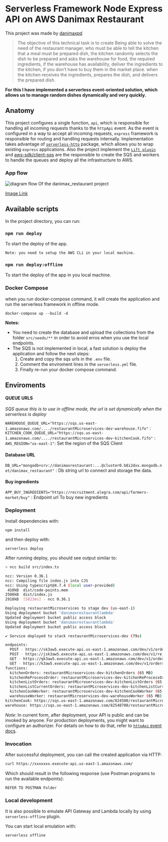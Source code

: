 # Serverless Framework Node Express API on AWS Danimax Restaurant

This project was made by [danimaxpd](https://github.com/Danimaxpd)

> The objective of this technical task is to create Being able to solve the need of the restaurant manager, who must be able to tell the kitchen that a meal must be prepared
> dish, the kitchen randomly selects the dish to be prepared and asks the warehouse for
> food, the required ingredients, if the warehouse has availability, deliver the
> ingredients to the kitchen, if you don't have to buy them in the market place. when the kitchen
> receives the ingredients, prepares the dish, and delivers the prepared dish.

**For this I have implemented a serverless event-oriented solution, which allows us to manage random dishes dynamically and very quickly.**

## Anatomy

This project configures a single function, `api`, which is responsible for handling all incoming requests thanks to the `httpApi` event. As the event is configured in a way to accept all incoming requests, `express` framework is responsible for routing and handling requests internally. Implementation takes advantage of [`serverless-http`](https://github.com/serverless/serverless) package, which allows you to wrap existing `express` applications. Also the project implement the [`Lift plugin`](https://github.com/getlift/lift/blob/master/docs/queue.md) and [aws-sdk/client-sqs](https://docs.aws.amazon.com/AWSJavaScriptSDK/v3/latest/Package/-aws-sdk-client-sqs/) are the responsible to create the SQS and workers to handle the queues and deploy all the infrastructure to AWS.

### App flow

![diagram flow Of the danimax_restaurant project](https://lh3.googleusercontent.com/fife/AKsag4N8uHqb6KdzHgoJE9tXhg9Ne9YlFVALg5as3yti6BRKr6OxB9xo7dY1RGfdk4a5fs3b1WeYpcO0gapYBcYrhHn3uyQ6LfT0t5xWw0vDpPGP0lLZ8QrHZnrHd-UJI7dB6EJlblTISuZoOOnTHoBNShGqDCT2oP774mxoVRFUlA4ipN_5klo0f6MJ3SfhL3ESh5X9lzpX1jp1LmrK-SCn9Gr9g9w7h1a0OyY3hHjNn8G-m_M2sd0Rc6waZlMGvOzY8-v5Qlnt-gMfZkbfzoqIjuV3b1cZZmaMmApKesglOGsXugJS2L8v2aSilAixamo7YNufluimjMVg_8bWT-K-0lbP4KyTI4TDRjzSoJSnBxKgCbc55SDXPsyiGLhjKNCnTO6oTItblcHhy9TTuJQCzA9bUYnVkrr8Trz0RuQNnWVvkyQ4E41V351zLz1JEoeEmqWAJu2Gduh5mQZ9iOoA_UmMnxbVkw60EGZ62M-TYSpemqsA_wyDtPTCAU1RQ2acwKtFxq7fCadQOzvBKX4pT5OjjB0lFGcmMPq4PhUzM4Gm2qs6j7y5T4p_HJCyKbmIzR32TxaJL0lAyiS6E9H_T2t61yGwDmZlfvVmuCDf0chrK3BMuun3PBeb6-ipWY-UJ78AFbe5f1NaiCI6pI_cNjBM5BV5j5iAxNIqIZfAz7zb0YHk9gfpyEM40YkME3r9-NM9zKXwh759jgGhmAdM-9aaL5l2CAaABX4QVyyZKTrYTP62dTFbU-STqiA5zZpltGi5KDMSJcWlm_5hPPPECGnvd0e_gs-xI5Nlm2ly_wlUwDGuwynMgWHKZCQ1FK-t0Ag2eN7xTQvcil75AUeS2Eebg1MK-cAhWJhnS9ByM_jMnRrnYLj8oDKLkwRUbQfm-tQQ2WZLkSt4qCSVoh3qq5RFeNOZBFjbnqFacyqsCtNGuk6QlS-kV_8Gc6OcALuXsPmXl-7JXWsVoipO8t7ZzyeJW6ERUhUhXMbTaFeEyZ7wI3Z9ETB9Z5lo38fUQE33bIRsIZBfO-c3m-WK6SRPhF3poWioXYVYzYw8r1PItHzrI3Nv9Kb9sVCkrLtKLZk-oX8yu7r0sApvfgEQPYZKHTF24we4_VI7ZfGBUmpaYeT0vXLZSm5_oW7GFtD4ywYsym-Prrbl--oP8wx7lMh9-lwdxLfDMngzTQ38R4rDiXghJzR1WB9FcxpSp2GvQZq3MQ3fPaBRazmoA-bdzRr7mOfPpkY208pPwJWWGrxubcP7fKprn_o4TBqDnfiGnDMHRTapDKIaIYJWGBJXayR-xPGrilkBbgYeKAvmu-OeLE7MEFAnTVOGjZJf34UPtwKzCiicbA0NxXi-nA6QTV21ZHXOWmHQ9J22KsPnMC1AkBN5uo1z6WsKnoLylh7DPMv6euQlDyIe6LdBnjAt7O6Wu3nNQoA0yUYRbSK7CN7r98tniibHhY-4phW3duFfsY-jiBAl_lp2ZbcBrAdUBsvE3M8LzDgS7gwHIH5JAMGmFhg6j64v3zvM2XqnxqDmQRSVkf7ymfWLXG62sdcRDv4WvpTzzZeDTC_UQQCm49UAM1oqapxXaWcD_ZE1B8V_l-gKVoJWnsqNvF84JqE=w1920-h947)

[Image Link](https://drive.google.com/file/d/12qfZ4ljZ0U1xe7RiBUugt-rXDxwJhaCV/view?usp=sharing)

## Available scripts

In the project directory, you can run:

### `npm run deploy`

To start the deploy of the app.

```
Note: you need to setup the AWS CLi in your local machine.
```

### `npm run deploy:offline`

To start the deploy of the app in you local machine.

### Docker Compose

when you run docker-compose command, it will create the application and run the serverless framework in offline mode.

```
docker-compose up --build -d
```

**Notes:**

- You need to create the database and upload the collections from the folder `src/seeds/**` in order to avoid erros when you use the local endpoints.
- The SQS is not implemented in local, a fast solution is deploy the application and follow the next steps:
  1. Create and copy the sqs urls in the `.env` file.
  2. Comment the enviroment lines in the `serverless.yml` file.
  3. Finally re-run your docker compose command.

## Enviroments

#### QUEUE URLS

_SQS queue this is to use in offline mode, the url is set dynamically when the serverless is deploy_

`WAREHOUSE_QUEUE_URL="https://sqs.us-east-1.amazonaws.com/..../restaurantMicroservices-dev-warehouse.fifo"` :
`KITCHEN_COOK_QUEUE_URL="https://sqs.us-east-1.amazonaws.com/..../restaurantMicroservices-dev-kitchenCook.fifo"` :
`AWS_REGION="us-east-1"`: Set the region of the SQS Client

#### Database URL

`DB_URL="mongodb+srv://danimaxrestaurant:...@cluster0.b8i2dxx.mongodb.net/danimax_restaurant"` : Db string url to connect and storage the data.

#### Buy ingredients

`APP_BUY_INGREDIENTS="https://recruitment.alegra.com/api/farmers-market/buy"` : Endpoint url To buy new ingredients

### Deployment

Install dependencies with:

```
npm install
```

and then deploy with:

```
serverless deploy
```

After running deploy, you should see output similar to:

```bash
> ncc build src/index.ts

ncc: Version 0.36.1
ncc: Compiling file index.js into CJS
ncc: Using typescript@4.7.4 (local user-provided)
 410kB  dist/code-points.mem
2508kB  dist/index.js
2918kB  [5823ms] - ncc 0.36.1

Deploying restaurantMicroservices to stage dev (us-east-1)
Using deployment bucket 'danimaxrestaurantlambda'
Updated deployment bucket public access block
Using deployment bucket 'danimaxrestaurantlambda'
Updated deployment bucket public access block

✔ Service deployed to stack restaurantMicroservices-dev (79s)

endpoints:
  POST - https://sk3aw5.execute-api.us-east-1.amazonaws.com/dev/v1/orders
  POST - https://jsk3aw5.execute-api.us-east-1.amazonaws.com/dev/v1/re_process_order
  GET - https://qk3aw5.execute-api.us-east-1.amazonaws.com/dev/v1/orders
  GET - https://k3aw5.execute-api.us-east-1.amazonaws.com/dev/v1/orders/current
functions:
  kitchenOrders: restaurantMicroservices-dev-kitchenOrders (65 MB)
  kitchenReProcessOrder: restaurantMicroservices-dev-kitchenReProcessOrder (65 MB)
  kitchenListOrders: restaurantMicroservices-dev-kitchenListOrders (65 MB)
  kitchenListCurrentOrders: restaurantMicroservices-dev-kitchenListCurrentOrders (65 MB)
  kitchenCookWorker: restaurantMicroservices-dev-kitchenCookWorker (65 MB)
  warehouseWorker: restaurantMicroservices-dev-warehouseWorker (65 MB)
kitchenCook: https://sqs.us-east-1.amazonaws.com/824500/restaurantMicroservices-dev-kitchenCook
warehouse: https://sqs.us-east-1.amazonaws.com/82548700/restaurantMicroservices-dev-warehouse
```

_Note_: In current form, after deployment, your API is public and can be invoked by anyone. For production deployments, you might want to configure an authorizer. For details on how to do that, refer to [`httpApi` event docs](https://www.serverless.com/framework/docs/providers/aws/events/http-api/).

### Invocation

After successful deployment, you can call the created application via HTTP:

```bash
curl https://xxxxxxx.execute-api.us-east-1.amazonaws.com/
```

Which should result in the following response (use Postman programs to run the available endpoints):

```
REFER TO POSTMAN Folder
```

### Local development

It is also possible to emulate API Gateway and Lambda locally by using `serverless-offline` plugin.

You can start local emulation with:

```
serverless offline
```
